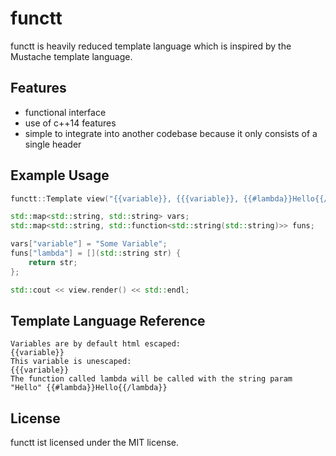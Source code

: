 # functt

functt is heavily reduced template language which is inspired by the Mustache template language.

## Features

 * functional interface
 * use of c++14 features
 * simple to integrate into another codebase because it only consists of a single header

## Example Usage

``` cpp
functt::Template view("{{variable}}, {{{variable}}, {{#lambda}}Hello{{/lambda}}");

std::map<std::string, std::string> vars;
std::map<std::string, std::function<std::string(std::string)>> funs;

vars["variable"] = "Some Variable";
funs["lambda"] = [](std::string str) {
	return str;
};

std::cout << view.render() << std::endl;
```

## Template Language Reference

```
Variables are by default html escaped:                                  {{variable}}
This variable is unescaped:                                             {{{variable}}
The function called lambda will be called with the string param "Hello" {{#lambda}}Hello{{/lambda}}
```

## License

functt ist licensed under the MIT license.
